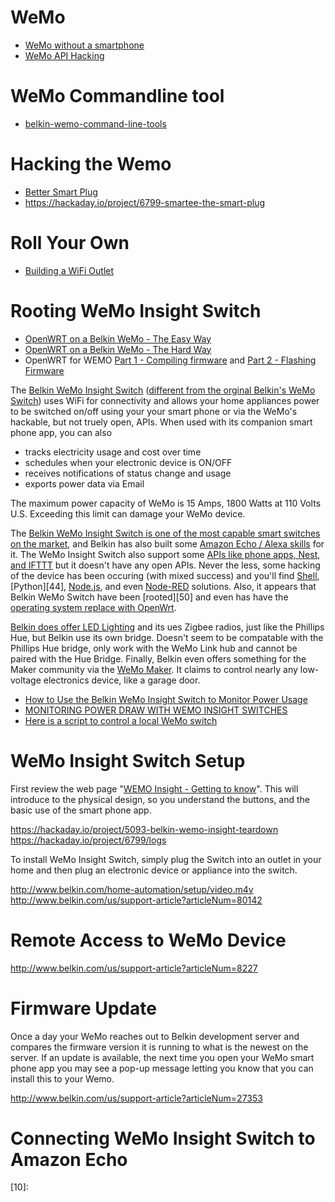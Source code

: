 
# WeMo
* [WeMo without a smartphone](http://hackaday.com/2013/02/23/wemo-without-a-smartphone/)
* [WeMo API Hacking](http://www.issackelly.com/blog/2012/08/04/wemo-api-hacking/)

# WeMo Commandline tool
* [belkin-wemo-command-line-tools](https://www.npmjs.com/package/belkin-wemo-command-line-tools)

# Hacking the Wemo
* [Better Smart Plug](http://hackaday.com/2015/08/29/hackaday-prize-semifinalist-a-better-smart-plug/)
* https://hackaday.io/project/6799-smartee-the-smart-plug

# Roll Your Own
* [Building a WiFi Outlet](http://nordness.net/posts/building-a-wifi-outlet/)

# Rooting WeMo Insight Switch
* [OpenWRT on a Belkin WeMo - The Easy Way](https://www.realmtech.net/2016-04/openwrt-on-a-belkin-wemo-easy-way)
* [OpenWRT on a Belkin WeMo - The Hard Way](https://www.realmtech.net/2016-04/openwrt-on-a-belkin-wemo-hard-way)
* OpenWRT for WEMO [Part 1 - Compiling firmware](http://sheldor.blogspot.com/2014/01/openwrt-for-wemo-part-1-compiling.html) and [Part 2 - Flashing Firmware](http://sheldor.blogspot.com/2014/01/openwrt-for-wemo-part-2-flashing.html)




The [Belkin WeMo Insight Switch][40] ([different from the orginal Belkin's WeMo Switch][39])
uses WiFi for connectivity and
allows your home appliances power to be switched on/off using your your smart phone
or via the WeMo's hackable, but not truely open, APIs.
When used with its companion smart phone app, you can also

* tracks electricity usage and cost over time
* schedules when your electronic device is ON/OFF
* receives notifications of status change and usage
* exports power data via Email

The maximum power capacity of WeMo is 15 Amps, 1800 Watts at 110 Volts U.S.  Exceeding this limit can damage your WeMo device.

The [Belkin WeMo Insight Switch is one of the most capable smart switches on the market][38],
and Belkin has also built some [Amazon Echo / Alexa skills][37] for it.
The WeMo Insight Switch also support some
[APIs like phone apps, Nest, and IFTTT][42]
but it doesn't have any open APIs.
Never the less, some hacking of the device has been occuring (with mixed success)
and you'll find [Shell][47], [Python][44], [Node.js][46], and even [Node-RED][45] solutions.
Also, it appears that Belkin WeMo Switch have been [rooted][50]
and even has have the [operating system replace with OpenWrt][49].

[Belkin does offer LED Lighting][41] and its ues Zigbee radios,
just like the Phillips Hue, but Belkin use its own bridge.
Doesn't seem to be compatable with the Phillips Hue bridge,
only work with the WeMo Link hub and cannot be paired with the Hue Bridge.
Finally, Belkin even offers something for the Maker community via the [WeMo Maker][48].
It claims to control nearly any low-voltage electronics device,
like a garage door.

* [How to Use the Belkin WeMo Insight Switch to Monitor Power Usage](https://www.howtogeek.com/250182/how-to-use-the-belkin-wemo-insight-switch-to-monitor-power-usage/)
* [MONITORING POWER DRAW WITH WEMO INSIGHT SWITCHES](https://www.chameth.com/2016/05/02/monitoring-power-with-wemo/)
* [Here is a script to control a local WeMo switch](https://forum.omz-software.com/topic/1427/here-is-a-script-to-control-a-local-wemo-switch/4)

# WeMo Insight Switch Setup
First review the web page "[WEMO Insight - Getting to know][01]".
This will introduce to the physical design, so you understand the buttons,
and the basic use of the smart phone app.

https://hackaday.io/project/5093-belkin-wemo-insight-teardown
https://hackaday.io/project/6799/logs

To install WeMo Insight Switch, simply plug the Switch into an outlet in your home and then
plug an electronic device or appliance into the switch.

http://www.belkin.com/home-automation/setup/video.m4v
http://www.belkin.com/us/support-article?articleNum=80142

# Remote Access to WeMo Device
http://www.belkin.com/us/support-article?articleNum=8227

# Firmware Update
Once a day your WeMo reaches out to Belkin development server
and compares the firmware version it is running to what is the newest on the server.
If an update is available, the next time you open your WeMo smart phone app
you may see a pop-up message letting you know that you can install this to your Wemo.

http://www.belkin.com/us/support-article?articleNum=27353

# Connecting WeMo Insight Switch to Amazon Echo



[01]:http://www.belkin.com/us/support-article?articleNum=42290
[02]:
[03]:
[04]:
[05]:
[06]:
[07]:
[08]:
[09]:
[10]:

[37]:https://www.amazon.com/dp/B01JTQCD3W
[38]:http://www.tomsguide.com/us/best-smart-switch,review-4087.html
[39]:https://www.howtogeek.com/252249/the-difference-between-belkins-wemo-switch-and-wemo-insight-switch/
[40]:http://www.belkin.com/us/p/P-F7C029/
[41]:http://www.belkin.com/us/p/P-F5Z0489/
[42]:http://www.belkin.com/uk/p/P-F7C029/
[43]:
[44]:https://pypi.python.org/pypi/ouimeaux
[45]:https://www.hardill.me.uk/wordpress/2016/01/11/new-wemo-nodes-for-node-red/
[46]:https://github.com/timonreinhard/wemo-client
[47]:https://www.npmjs.com/package/belkin-wemo-command-line-tools
[48]:https://www.wired.com/2014/12/review-wemo-maker/
[49]:http://hackaday.com/2015/11/17/belkin-wemo-teardown/

